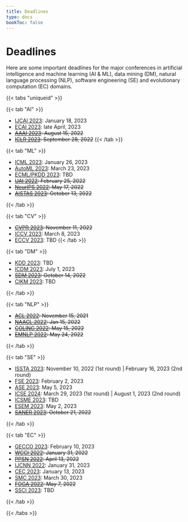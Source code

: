 ```yaml
---
title: Deadlines
type: docs
bookToc: false
---
```


# Deadlines

Here are some important deadlines for the major conferences in artificial intelligence and machine learning (AI & ML), data mining (DM), natural language processing (NLP), software engineering (SE) and evolutionary computation (EC) domains.

{{< tabs "uniqueid" >}}

{{< tab "AI" >}}

- [IJCAI 2023](https://ijcai-23.org/): January 18, 2023
- [ECAI 2023](https://ecai2023.eu/): late April, 2023
- ~~[AAAI 2023](https://www.aaai.org/): August 15, 2022~~
- ~~[ICLR 2023](https://iclr.cc/): September 28, 2022~~
{{< /tab >}}

{{< tab "ML" >}}

- [ICML 2023](https://icml.cc/Conferences/2023): January 26, 2023
- [AutoML 2023](https://2023.automl.cc/): March 23, 2023
- [ECML/PKDD 2023](https://2023.ecmlpkdd.org/): TBD
- ~~[UAI 2022](https://auai.org/uai2022/): February 25, 2022~~
- ~~[NeurIPS 2022](https://nips.cc/): May 17, 2022~~
- ~~[AISTAS 2023](https://aistats.org/): October 13, 2022~~

{{< /tab >}}

{{< tab "CV" >}}
- ~~[CVPR 2023](https://cvpr2023.thecvf.com/): November 11, 2022~~
- [ICCV 2023](https://iccv2023.thecvf.com/): March 8, 2023
- [ECCV 2023](): TBD
{{< /tab >}}

{{< tab "DM" >}}

- [KDD 2023](https://kdd.org/): TBD
- [ICDM 2023](http://www.cloud-conf.net/icdm2023/index.html): July 1, 2023
- ~~[SDM 2023](https://www.siam.org/conferences/cm/conference/sdm23): October 14, 2022~~
- [CIKM 2023](https://cikm2023.github.io/): TBD

{{< /tab >}}

{{< tab "NLP" >}}

- ~~[ACL 2022](https://www.2022.aclweb.org/): November 15, 2021~~
- ~~[NAACL 2022](https://2022.naacl.org/): Jan 15, 2022~~
- ~~[COLING 2022](https://coling2022.org/): May 15, 2022~~
- ~~[EMNLP 2022](https://2022.emnlp.org/): May 24, 2022~~

{{< /tab >}}

{{< tab "SE" >}}

- [ISSTA 2023](https://conf.researchr.org/home/issta-2023): November 10, 2022 (1st round) | February 16, 2023 (2nd round)
- [FSE 2023](https://conf.researchr.org/home/fse-2023): February 2, 2023
- [ASE 2023](https://conf.researchr.org/track/ase-2023/ase-2023-papers): May 5, 2023
- [ICSE 2024](https://conf.researchr.org/home/icse-2024): March 29, 2023 (1st round) | August 1, 2023 (2nd round)
- [ICSME 2023](https://conf.researchr.org/track/icsme-2023/icsme-2023-papers): TBD
- [ESEM 2023](https://conf.researchr.org/home/esem-2023): May 2, 2023
- ~~[SANER 2023](https://saner2023.must.edu.mo/): October 21, 2022~~

{{< /tab >}}

{{< tab "EC" >}}

- [GECCO 2023](https://gecco-2023.sigevo.org/HomePage): February 10, 2023
- ~~[WCCI 2022](https://wcci2022.org/): January 31, 2022~~
- ~~[PPSN 2022](https://ppsn2022.cs.tu-dortmund.de/): April 13, 2022~~
- [IJCNN 2022](): January 31, 2023
- [CEC 2023](https://2023.ieee-cec.org/): January 13, 2023
- [SMC 2023](https://ieeesmc2023.org/): March 30, 2023
- ~~[FOGA 2022](https://www.fhv.at/foga2021/): May 7, 2022~~
- [SSCI 2023](https://attend.ieee.org/ssci-2023/): TBD

{{< /tab >}}

{{< /tabs >}}
